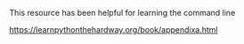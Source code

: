 This resource has been helpful for learning the command line

https://learnpythonthehardway.org/book/appendixa.html
